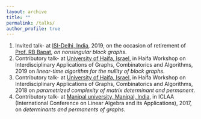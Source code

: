 ```yaml
---
layout: archive
title: ""
permalink: /talks/
author_profile: true
---
```


1. Invited talk- at [ISI-Delhi, India](https://www.isid.ac.in/), 2019, on the occasion of retirement of [Prof. RB Bapat](https://en.wikipedia.org/wiki/Ravindra_Bapat),  *on nonsingular block graphs*. 
2. Contributory talk- at [University of Haifa, Israel](https://www.haifa.ac.il/?lang=en), in Haifa Workshop on Interdisciplinary Applications of Graphs, Combinatorics and Algorithms, 2019 on *linear-time algorithm for the nullity of block graphs*. 
3. Contributory talk- at [University of Haifa, Israel](https://www.haifa.ac.il/?lang=en), in Haifa Workshop on Interdisciplinary Applications of Graphs, Combinatorics and Algorithms, 2018 on *parametrized complexity of matrix determinant and permanent*.
4. Contributory talk- at [Manipal university, Manipal, India](https://manipal.edu/mu.html), in ICLAA (International Conference on Linear Algebra and its Applications), 2017,  on *determinants and permanents of graphs*.

